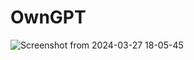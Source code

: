 # OwnGPT
![Screenshot from 2024-03-27 18-05-45](https://github.com/dev-madhurendra/OwnChatGPT/assets/68775519/812522c1-bfd7-474a-9ba5-459912215d8f)
